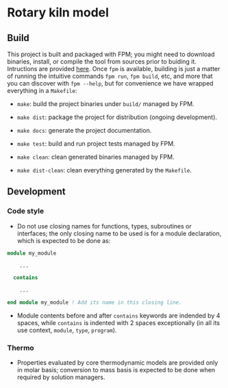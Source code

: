 # Rotary kiln model

## Build

This project is built and packaged with FPM; you might need to download binaries, install, or compile the tool from sources prior to buiding it. Intructions are provided [here](https://fpm.fortran-lang.org/install/index.html). Once `fpm` is available, building is just a matter of running the intuitive commands `fpm run`, `fpm build`, etc, and more that you can discover with `fpm --help`, but for convenience we have wrapped everything in a `Makefile`:

- `make`: build the project binaries under `build/` managed by FPM.

- `make dist`: package the project for distribution (ongoing development).

- `make docs`: generate the project documentation.

- `make test`: build and run project tests managed by FPM.

- `make clean`: clean generated binaries managed by FPM.

- `make dist-clean`: clean everything generated by the `Makefile`.

## Development

### Code style

- Do not use closing names for functions, types, subroutines or interfaces; the only closing name to be used is for a module declaration, which is expected to be done as:

```fortran
module my_module

    ...

  contains

    ...

end module my_module ! Add its name in this closing line.
```

- Module contents before and after `contains` keywords are indended by 4 spaces, while `contains` is indented with 2 spaces exceptionally (in all its use context, `module`, `type`, `program`).

### Thermo

- Properties evaluated by core thermodynamic models are provided only in molar basis; conversion to mass basis is expected to be done when required by solution managers.

